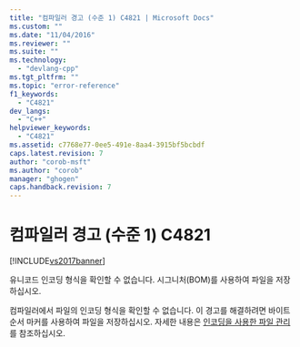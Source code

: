 ```yaml
---
title: "컴파일러 경고 (수준 1) C4821 | Microsoft Docs"
ms.custom: ""
ms.date: "11/04/2016"
ms.reviewer: ""
ms.suite: ""
ms.technology: 
  - "devlang-cpp"
ms.tgt_pltfrm: ""
ms.topic: "error-reference"
f1_keywords: 
  - "C4821"
dev_langs: 
  - "C++"
helpviewer_keywords: 
  - "C4821"
ms.assetid: c7768e77-0ee5-491e-8aa4-3915bf5bcbdf
caps.latest.revision: 7
author: "corob-msft"
ms.author: "corob"
manager: "ghogen"
caps.handback.revision: 7
---
```

# 컴파일러 경고 (수준 1) C4821
[!INCLUDE[vs2017banner](../../assembler/inline/includes/vs2017banner.md)]

유니코드 인코딩 형식을 확인할 수 없습니다. 시그니처\(BOM\)를 사용하여 파일을 저장하십시오.  
  
 컴파일러에서 파일의 인코딩 형식을 확인할 수 없습니다.  이 경고를 해결하려면 바이트 순서 마커를 사용하여 파일을 저장하십시오.  자세한 내용은 [인코딩을 사용한 파일 관리](http://msdn.microsoft.com/ko-kr/ab3a74da-5c8f-4680-8882-f1def4909e82)를 참조하십시오.